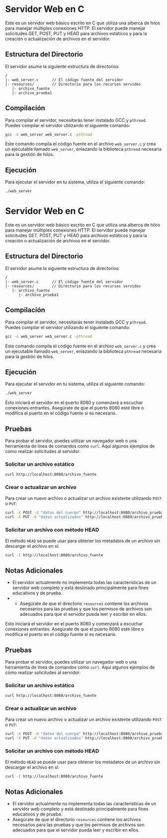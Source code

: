 # Servidor Web en C

Este es un servidor web básico escrito en C que utiliza una alberca de hilos para manejar múltiples conexiones HTTP. El servidor puede manejar solicitudes GET, POST, PUT y HEAD para archivos estáticos y para la creación o actualización de archivos en el servidor.

## Estructura del Directorio

El servidor asume la siguiente estructura de directorios:

```
/
|- web_server.c      // El código fuente del servidor
|- resources/        // Directorio para los recursos servidos
   |- archivo_fuente
   |- archivo_prueba1
```

## Compilación

Para compilar el servidor, necesitarás tener instalado GCC y `pthread`. Puedes compilar el servidor utilizando el siguiente comando:

```bash
gcc -o web_server web_server.c -pthread
```

Este comando compila el código fuente en el archivo `web_server.c` y crea un ejecutable llamado `web_server`, enlazando la biblioteca `pthread` necesaria para la gestión de hilos.

## Ejecución

Para ejecutar el servidor en tu sistema, utiliza el siguiente comando:

```bash
./web_server
```

# Servidor Web en C

Este es un servidor web básico escrito en C que utiliza una alberca de hilos para manejar múltiples conexiones HTTP. El servidor puede manejar solicitudes GET, POST, PUT y HEAD para archivos estáticos y para la creación o actualización de archivos en el servidor.

## Estructura del Directorio

El servidor asume la siguiente estructura de directorios:

```
/
|- web_server.c      // El código fuente del servidor
|- resources/        // Directorio para los recursos servidos
   |- archivo_fuente
      |- archivo_prueba1
``````

## Compilación

Para compilar el servidor, necesitarás tener instalado GCC y `pthread`. Puedes compilar el servidor utilizando el siguiente comando:

```bash
gcc -o web_server web_server.c -pthread
```

Este comando compila el código fuente en el archivo `web_server.c` y crea un ejecutable llamado `web_server`, enlazando la biblioteca `pthread` necesaria para la gestión de hilos.

## Ejecución

Para ejecutar el servidor en tu sistema, utiliza el siguiente comando:

```bash
./web_server
```

Esto iniciará el servidor en el puerto 8080 y comenzará a escuchar conexiones entrantes. Asegúrate de que el puerto 8080 esté libre o modifica el puerto en el código fuente si es necesario.

## Pruebas

Para probar el servidor, puedes utilizar un navegador web o una herramienta de línea de comandos como `curl`. Aquí algunos ejemplos de cómo realizar solicitudes al servidor:

### Solicitar un archivo estático

```bash
curl http://localhost:8080/archivo_fuente
```

### Crear o actualizar un archivo

Para crear un nuevo archivo o actualizar un archivo existente utilizando `POST` o `PUT`:

```bash
curl -X POST -d "datos del cuerpo" http://localhost:8080/archivo_prueba1
curl -X PUT -d "datos actualizados" http://localhost:8080/archivo_prueba1
```

### Solicitar un archivo con método HEAD

El método `HEAD` se puede usar para obtener los metadatos de un archivo sin descargar el archivo en sí:

```bash
curl -I http://localhost:8080/archivo_fuente
```

## Notas Adicionales

- El servidor actualmente no implementa todas las características de un servidor web completo y está destinado principalmente para fines educativos y de prueba.
- - Asegúrate de que el directorio `resources` contiene los archivos necesarios para las pruebas y que los permisos de archivos son adecuados para que el servidor pueda leer y escribir en ellos.

Esto iniciará el servidor en el puerto 8080 y comenzará a escuchar conexiones entrantes. Asegúrate de que el puerto 8080 esté libre o modifica el puerto en el código fuente si es necesario.

## Pruebas

Para probar el servidor, puedes utilizar un navegador web o una herramienta de línea de comandos como `curl`. Aquí algunos ejemplos de cómo realizar solicitudes al servidor:

### Solicitar un archivo estático

```bash
curl http://localhost:8080/archivo_fuente
```

### Crear o actualizar un archivo

Para crear un nuevo archivo o actualizar un archivo existente utilizando `POST` o `PUT`:

```bash
curl -X POST -d "datos del cuerpo" http://localhost:8080/archivo_prueba1
curl -X PUT -d "datos actualizados" http://localhost:8080/archivo_prueba1
```

### Solicitar un archivo con método HEAD

El método `HEAD` se puede usar para obtener los metadatos de un archivo sin descargar el archivo en sí:

```bash
curl -I http://localhost:8080/archivo_fuente
```

## Notas Adicionales

- El servidor actualmente no implementa todas las características de un servidor web completo y está destinado principalmente para fines educativos y de prueba.
- Asegúrate de que el directorio `resources` contiene los archivos necesarios para las pruebas y que los permisos de archivos son adecuados para que el servidor pueda leer y escribir en ellos.

